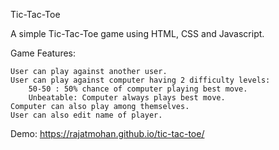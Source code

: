 Tic-Tac-Toe

A simple Tic-Tac-Toe game using HTML, CSS and Javascript.

Game Features:

    User can play against another user.
    User can play against computer having 2 difficulty levels:
        50-50 : 50% chance of computer playing best move.
        Unbeatable: Computer always plays best move.
    Computer can also play among themselves.
    User can also edit name of player.

Demo: https://rajatmohan.github.io/tic-tac-toe/